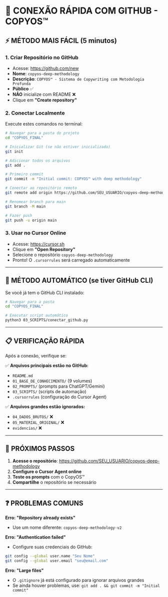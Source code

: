 # 🚀 CONEXÃO RÁPIDA COM GITHUB - COPYOS™

## ⚡ MÉTODO MAIS FÁCIL (5 minutos)

### 1. **Criar Repositório no GitHub**
- Acesse: https://github.com/new
- **Nome**: `copyos-deep-methodology`
- **Descrição**: `COPYOS™ - Sistema de Copywriting com Metodologia Profunda`
- **Público** ✅
- **NÃO** inicialize com README ❌
- Clique em **"Create repository"**

### 2. **Conectar Localmente**
Execute estes comandos no terminal:

```bash
# Navegar para a pasta do projeto
cd "COPYOS_FINAL"

# Inicializar Git (se não estiver inicializado)
git init

# Adicionar todos os arquivos
git add .

# Primeiro commit
git commit -m "Initial commit: COPYOS™ with deep methodology"

# Conectar ao repositório remoto
git remote add origin https://github.com/SEU_USUARIO/copyos-deep-methodology.git

# Renomear branch para main
git branch -M main

# Fazer push
git push -u origin main
```

### 3. **Usar no Cursor Online**
- Acesse: https://cursor.sh
- Clique em **"Open Repository"**
- Selecione o repositório `copyos-deep-methodology`
- Pronto! O `.cursorrules` será carregado automaticamente

---

## 🔧 MÉTODO AUTOMÁTICO (se tiver GitHub CLI)

Se você já tem o GitHub CLI instalado:

```bash
# Navegar para a pasta
cd "COPYOS_FINAL"

# Executar script automático
python3 03_SCRIPTS/conectar_github.py
```

---

## 📋 VERIFICAÇÃO RÁPIDA

Após a conexão, verifique se:

✅ **Arquivos principais estão no GitHub:**
- `README.md`
- `01_BASE_DE_CONHECIMENTO/` (9 volumes)
- `02_PROMPTS/` (prompts para ChatGPT/Gemini)
- `03_SCRIPTS/` (scripts de automação)
- `.cursorrules` (configuração do Cursor Agent)

✅ **Arquivos grandes estão ignorados:**
- `04_DADOS_BRUTOS/` ❌
- `05_MATERIAL_ORIGINAL/` ❌
- `evidencias/` ❌

---

## 🎯 PRÓXIMOS PASSOS

1. **Acesse o repositório**: https://github.com/SEU_USUARIO/copyos-deep-methodology
2. **Configure o Cursor Agent online**
3. **Teste os prompts** com o CopyOS™
4. **Compartilhe** o repositório se necessário

---

## ❓ PROBLEMAS COMUNS

**Erro: "Repository already exists"**
- Use um nome diferente: `copyos-deep-methodology-v2`

**Erro: "Authentication failed"**
- Configure suas credenciais do GitHub:
```bash
git config --global user.name "Seu Nome"
git config --global user.email "seu@email.com"
```

**Erro: "Large files"**
- O `.gitignore` já está configurado para ignorar arquivos grandes
- Se ainda houver problemas, use: `git add . && git commit -m "Initial commit"` 